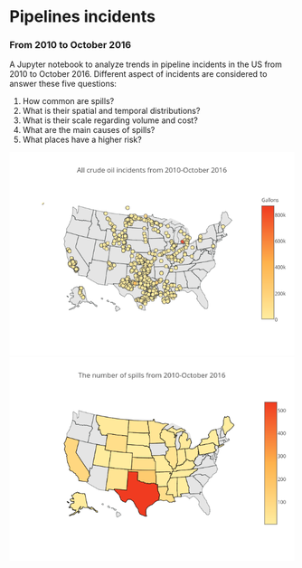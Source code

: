 # Pipelines incidents
### From 2010 to October 2016

A Jupyter notebook to analyze trends in pipeline incidents in the US from 2010 to October 2016. Different aspect of incidents are considered to answer these five questions:

1. How common are spills? 
2. What is their spatial and temporal distributions?
2. What is their scale regarding volume and cost?
2. What are the main causes of spills?
3. What places have a higher risk? 

![map](/incident_ditribution.png)
![states](/incident_states.png)
